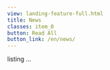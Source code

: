 ```yaml
---
view: landing-feature-full.html
title: News
classes: item_0
button: Read All
button_link: /en/news/
---
```

listing ...
